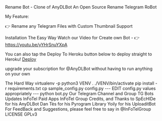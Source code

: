  Rename Bot - Clone of AnyDLBot
An Open Source Rename Telegram RoBot

My Feature:

👉 Rename any Telegram Files with Custom Thumbnail Support

Installation
The Easy Way
Watch our Video for Create own Bot - 👉 https://youtu.be/yYHrSnuYXpA

You can also tap the Deploy To Heroku button below to deploy straight to Heroku!
[Deploy](https://github.com/akshay-rgb/TG-Rename-Bot)

upgrade your subscription for @AnyDLBot without having to run anything on your own

The Hard Way
virtualenv -p python3 VENV
. ./VENV/bin/activate
pip install -r requirements.txt
cp sample_config.py config.py
--- EDIT config.py values appropriately ---
python bot.py
Our Telegram Channel and Group
TG Bots Updates
InFoTel Paid Apps
InFoTel Group
Credits, and Thanks to
SpEcHlDe for his AnyDLBot
Dan Tès for his Pyrogram Library
Yoily for his UploaditBot
For FeedBack and Suggestions, please feel free to say in @InFoTelGroup
LICENSE
GPLv3
